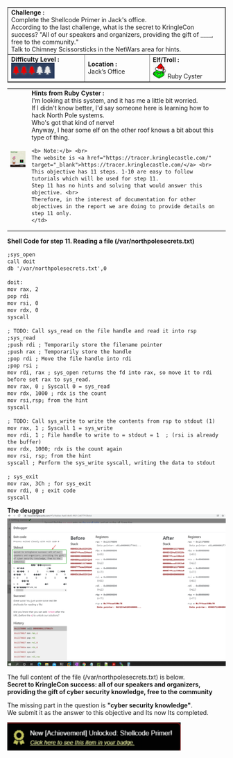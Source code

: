 <table border=1px>
<tr>
    <td colspan=3>
    <b>Challenge : </b> <br>
    Complete the Shellcode Primer in Jack's office.<br>
    According to the last challenge, what is the secret to KringleCon success? "All of our speakers and organizers, providing the gift of ____, free to the community." <br> 
    Talk to Chimney Scissorsticks in the NetWars area for hints.
    </td>
</tr>
<tr>
    <td>
    <b>Difficulty Level : </b> <br>
    <img src="../../images/hhc2021/difficulty_3.png" alt="drawing" width="100px"/><br>
    </td>
    <td>
     <b>Location : </b> <br>
        Jack’s Office                                                                                     
    </td>
    <td>
    <b>Elf/Troll : </b> <br>
   <img src="../../images/hhc2021/image027.png" alt="drawing" width="30px"/> Ruby Cyster <br>
    </td>
</tr>
</table>

<table>
<tr>
    <td>
    <img src="../../images/hhc2021/image056.png" alt="drawing" width="300px"/>
    </td>
    <td>
    <b> Hints from Ruby Cyster : </b> <br>
    I'm looking at this system, and it has me a little bit worried.<br>
    If I didn't know better, I'd say someone here is learning how to hack North Pole systems.<br>
    Who's got that kind of nerve!<br>
    Anyway, I hear some elf on the other roof knows a bit about this type of thing.<br>

    <b> Note:</b> <br>
    The website is <a href="https://tracer.kringlecastle.com/" target="_blank">https://tracer.kringlecastle.com/</a> <br>
    This objective has 11 steps. 1-10 are easy to follow tutorials which will be used for step 11. 
    Step 11 has no hints and solving that would answer this objective. <br>
    Therefore, in the interest of documentation for other objectives in the report we are doing to provide details on step 11 only.
    </td>
<tr>
</table>

<b>Shell Code for step 11. Reading a file (/var/northpolesecrets.txt)</b>
```shell
;sys_open
call doit
db '/var/northpolesecrets.txt',0
 
doit:
mov rax, 2
pop rdi
mov rsi, 0
mov rdx, 0
syscall
  
; TODO: Call sys_read on the file handle and read it into rsp
;sys_read
;push rdi ; Temporarily store the filename pointer
;push rax ; Temporarily store the handle
;pop rdi ; Move the file handle into rdi
;pop rsi ; 
mov rdi, rax ; sys_open returns the fd into rax, so move it to rdi before set rax to sys_read.
mov rax, 0 ; Syscall 0 = sys_read
mov rdx, 1000 ; rdx is the count
mov rsi,rsp; from the hint
syscall
 
; TODO: Call sys_write to write the contents from rsp to stdout (1)
mov rax, 1 ; Syscall 1 = sys_write
mov rdi, 1 ; File handle to write to = stdout = 1  ; (rsi is already the buffer)
mov rdx, 1000; rdx is the count again 
mov rsi, rsp; from the hint
syscall ; Perform the sys_write syscall, writing the data to stdout
 
; sys_exit
mov rax, 3Ch ; for sys_exit
mov rdi, 0 ; exit code
syscall
```
<b>The deugger</b> </br>
<img src="../../images/hhc2021/image067.png" alt="drawing" width="1000px"/>

The full content of the file (/var/northpolesecrets.txt) is below. <br>
<b>Secret to KringleCon success: all of our speakers and organizers, providing the gift of cyber security knowledge, free to the community</b> <br>

The missing part in the question is <b>"cyber security knowledge"</b>. <br>
We submit it as the answer to this objective and Its now Its completed.

<img src="../../images/hhc2021/image068.png" alt="drawing" width="400px"/>
